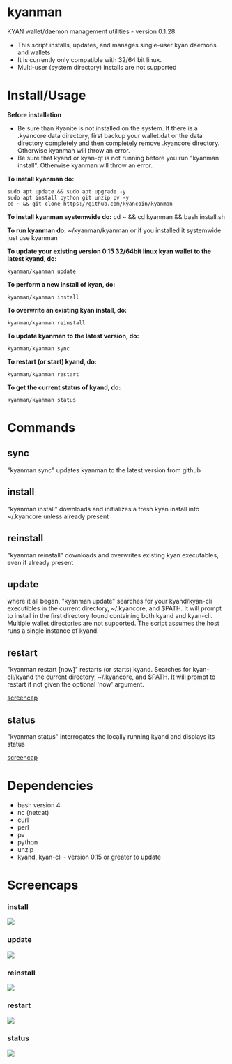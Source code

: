 # kyanman

KYAN wallet/daemon management utilities - version 0.1.28

* This script installs, updates, and manages single-user kyan daemons and wallets
* It is currently only compatible with 32/64 bit linux.
* Multi-user (system directory) installs are not supported

# Install/Usage

**Before installation**
* Be sure than Kyanite is not installed on the system. If there is a .kyancore data directory, first backup your wallet.dat or the data directory completely and then completely remove .kyancore directory. Otherwise kyanman will throw an error.
* Be sure that kyand or kyan-qt is not running before you run "kyanman install". Otherwise kyanman will throw an error.

**To install kyanman do:**

    sudo apt update && sudo apt upgrade -y
    sudo apt install python git unzip pv -y
    cd ~ && git clone https://github.com/kyancoin/kyanman

**To install kyanman systemwide do:**
    cd ~ && cd kyanman && bash install.sh

**To run kyanman do:**
    ~/kyanman/kyanman
    or if you installed it systemwide just use
    kyanman


**To update your existing version 0.15 32/64bit linux kyan wallet to the latest kyand, do:**

    kyanman/kyanman update

**To perform a new install of kyan, do:**

    kyanman/kyanman install

**To overwrite an existing kyan install, do:**

    kyanman/kyanman reinstall

**To update kyanman to the latest version, do:**

    kyanman/kyanman sync

**To restart (or start) kyand, do:**

    kyanman/kyanman restart

**To get the current status of kyand, do:**

    kyanman/kyanman status


# Commands

## sync

"kyanman sync" updates kyanman to the latest version from github

## install

"kyanman install" downloads and initializes a fresh kyan install into ~/.kyancore
unless already present

## reinstall

"kyanman reinstall" downloads and overwrites existing kyan executables, even if
already present

## update

where it all began, "kyanman update" searches for your kyand/kyan-cli
executibles in the current directory, ~/.kyancore, and $PATH.  It will prompt
to install in the first directory found containing both kyand and kyan-cli.
Multiple wallet directories are not supported. The script assumes the host runs
a single instance of kyand.

## restart

"kyanman restart [now]" restarts (or starts) kyand. Searches for kyan-cli/kyand
the current directory, ~/.kyancore, and $PATH. It will prompt to restart if not
given the optional 'now' argument.

<a href="#restart-1">screencap</a>

## status

"kyanman status" interrogates the locally running kyand and displays its status

<a href="#status-1">screencap</a>

# Dependencies

* bash version 4
* nc (netcat)
* curl
* perl
* pv
* python
* unzip
* kyand, kyan-cli - version 0.15 or greater to update

# Screencaps

### install

<img src="https://raw.githubusercontent.com/kyancoin/kyanman/master/screencaps/kyanman_0.1-install.png">

### update

<img src="https://raw.githubusercontent.com/kyancoin/kyanman/master/screencaps/kyanman_0.1-update.png">

### reinstall

<img src="https://raw.githubusercontent.com/kyancoin/kyanman/master/screencaps/kyanman_0.1-reinstall.png">

### restart

<img src="https://raw.githubusercontent.com/kyancoin/kyanman/master/screencaps/kyanman_0.1-restart.png">

### status

<img src="https://raw.githubusercontent.com/kyancoin/kyanman/master/screencaps/kyanman_0.1-status.png">


